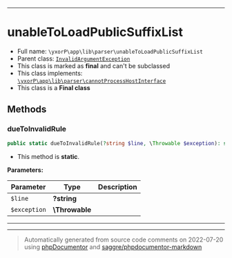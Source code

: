 ***

# unableToLoadPublicSuffixList





* Full name: `\yxorP\app\lib\parser\unableToLoadPublicSuffixList`
* Parent class: [`InvalidArgumentException`](../../../../InvalidArgumentException.md)
* This class is marked as **final** and can't be subclassed
* This class implements:
[`\yxorP\app\lib\parser\cannotProcessHostInterface`](./cannotProcessHostInterface.md)
* This class is a **Final class**




## Methods


### dueToInvalidRule



```php
public static dueToInvalidRule(?string $line, \Throwable $exception): self
```



* This method is **static**.




**Parameters:**

| Parameter | Type | Description |
|-----------|------|-------------|
| `$line` | **?string** |  |
| `$exception` | **\Throwable** |  |




***


***
> Automatically generated from source code comments on 2022-07-20 using [phpDocumentor](http://www.phpdoc.org/) and [saggre/phpdocumentor-markdown](https://github.com/Saggre/phpDocumentor-markdown)
